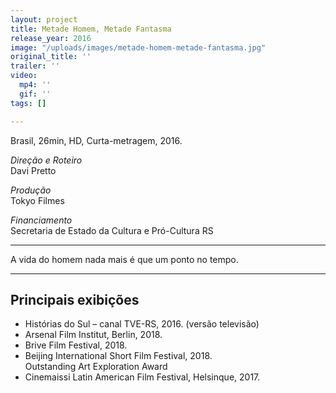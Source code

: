 ```yaml
---
layout: project
title: Metade Homem, Metade Fantasma
release_year: 2016
image: "/uploads/images/metade-homem-metade-fantasma.jpg"
original_title: ''
trailer: ''
video:
  mp4: ''
  gif: ''
tags: []

---
```

Brasil, 26min, HD, Curta-metragem, 2016.

_Direção e Roteiro_  
Davi Pretto

_Produção_  
Tokyo Filmes

_Financiamento_  
Secretaria de Estado da Cultura e Pró-Cultura RS

***

A vida do homem nada mais é que um ponto no tempo.

***

## Principais exibições

* Histórias do Sul – canal TVE-RS, 2016. (versão televisão)
* Arsenal Film Institut, Berlin, 2018.
* Brive Film Festival, 2018.
* Beijing International Short Film Festival, 2018.  
  Outstanding Art Exploration Award
* Cinemaissi Latin American Film Festival, Helsinque, 2017.